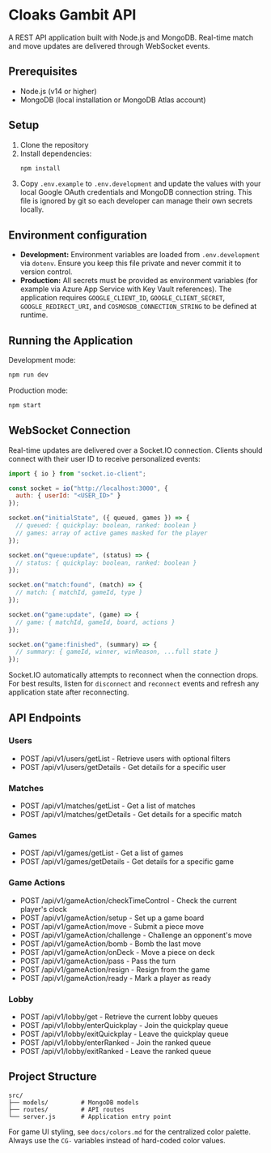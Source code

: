 # Cloaks Gambit API

A REST API application built with Node.js and MongoDB. Real-time match and move
updates are delivered through WebSocket events.

## Prerequisites

- Node.js (v14 or higher)
- MongoDB (local installation or MongoDB Atlas account)

## Setup

1. Clone the repository
2. Install dependencies:
   ```bash
   npm install
   ```
3. Copy `.env.example` to `.env.development` and update the values with your
   local Google OAuth credentials and MongoDB connection string. This file is
   ignored by git so each developer can manage their own secrets locally.

## Environment configuration

- **Development:** Environment variables are loaded from `.env.development` via
  `dotenv`. Ensure you keep this file private and never commit it to version
  control.
- **Production:** All secrets must be provided as environment variables (for
  example via Azure App Service with Key Vault references). The application
  requires `GOOGLE_CLIENT_ID`, `GOOGLE_CLIENT_SECRET`, `GOOGLE_REDIRECT_URI`,
  and `COSMOSDB_CONNECTION_STRING` to be defined at runtime.

## Running the Application

Development mode:
```bash
npm run dev
```

Production mode:
```bash
npm start
```

## WebSocket Connection

Real-time updates are delivered over a Socket.IO connection. Clients should
connect with their user ID to receive personalized events:

```javascript
import { io } from "socket.io-client";

const socket = io("http://localhost:3000", {
  auth: { userId: "<USER_ID>" }
});

socket.on("initialState", ({ queued, games }) => {
  // queued: { quickplay: boolean, ranked: boolean }
  // games: array of active games masked for the player
});

socket.on("queue:update", (status) => {
  // status: { quickplay: boolean, ranked: boolean }
});

socket.on("match:found", (match) => {
  // match: { matchId, gameId, type }
});

socket.on("game:update", (game) => {
  // game: { matchId, gameId, board, actions }
});

socket.on("game:finished", (summary) => {
  // summary: { gameId, winner, winReason, ...full state }
});
```

Socket.IO automatically attempts to reconnect when the connection drops.
For best results, listen for `disconnect` and `reconnect` events and refresh
any application state after reconnecting.

## API Endpoints

### Users
- POST /api/v1/users/getList - Retrieve users with optional filters
- POST /api/v1/users/getDetails - Get details for a specific user

### Matches
- POST /api/v1/matches/getList - Get a list of matches
- POST /api/v1/matches/getDetails - Get details for a specific match

### Games
- POST /api/v1/games/getList - Get a list of games
- POST /api/v1/games/getDetails - Get details for a specific game

### Game Actions
- POST /api/v1/gameAction/checkTimeControl - Check the current player's clock
- POST /api/v1/gameAction/setup - Set up a game board
- POST /api/v1/gameAction/move - Submit a piece move
- POST /api/v1/gameAction/challenge - Challenge an opponent's move
- POST /api/v1/gameAction/bomb - Bomb the last move
- POST /api/v1/gameAction/onDeck - Move a piece on deck
- POST /api/v1/gameAction/pass - Pass the turn
- POST /api/v1/gameAction/resign - Resign from the game
- POST /api/v1/gameAction/ready - Mark a player as ready

### Lobby
- POST /api/v1/lobby/get - Retrieve the current lobby queues
- POST /api/v1/lobby/enterQuickplay - Join the quickplay queue
- POST /api/v1/lobby/exitQuickplay - Leave the quickplay queue
- POST /api/v1/lobby/enterRanked - Join the ranked queue
- POST /api/v1/lobby/exitRanked - Leave the ranked queue

## Project Structure

```
src/
├── models/         # MongoDB models
├── routes/         # API routes
└── server.js       # Application entry point
```

For game UI styling, see `docs/colors.md` for the centralized color palette. Always
use the `CG-` variables instead of hard-coded color values.

